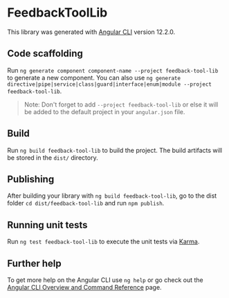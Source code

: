 # FeedbackToolLib

This library was generated with [Angular CLI](https://github.com/angular/angular-cli) version 12.2.0.

## Code scaffolding

Run `ng generate component component-name --project feedback-tool-lib` to generate a new component. You can also use `ng generate directive|pipe|service|class|guard|interface|enum|module --project feedback-tool-lib`.
> Note: Don't forget to add `--project feedback-tool-lib` or else it will be added to the default project in your `angular.json` file. 

## Build

Run `ng build feedback-tool-lib` to build the project. The build artifacts will be stored in the `dist/` directory.

## Publishing

After building your library with `ng build feedback-tool-lib`, go to the dist folder `cd dist/feedback-tool-lib` and run `npm publish`.

## Running unit tests

Run `ng test feedback-tool-lib` to execute the unit tests via [Karma](https://karma-runner.github.io).

## Further help

To get more help on the Angular CLI use `ng help` or go check out the [Angular CLI Overview and Command Reference](https://angular.io/cli) page.
